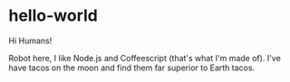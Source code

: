 hello-world
===========

Hi Humans!

Robot here, I like Node.js and Coffeescript (that's what I'm made of).
I've have tacos on the moon and find them far superior to Earth tacos.





